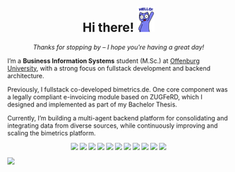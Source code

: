 <div align="center">
  <h1>Hi there! <img src="Wczc.gif" width="40px" alt="👋"/></h1>
  <p><em>Thanks for stopping by – I hope you're having a great day!</em></p>
</div>

I’m a **Business Information Systems** student (M.Sc.) at [Offenburg University](https://www.hs-offenburg.de/), with a strong focus on fullstack development and backend architecture.

Previously, I fullstack co-developed bimetrics.de. One core component was a legally compliant e-invoicing module based on ZUGFeRD, which I designed and implemented as part of my Bachelor Thesis.

Currently, I’m building a multi-agent backend platform for consolidating and integrating data from diverse sources, while continuously improving and scaling the bimetrics platform.

<p align="center">

<!-- Core Web Technologies -->
<img src="https://img.shields.io/badge/-TypeScript-007ACC?style=flat-square&logo=typescript&logoColor=white"/>
<img src="https://img.shields.io/badge/-React-%23282C34?style=flat-square&logo=react"/>
<img src="https://img.shields.io/badge/-TailwindCSS-%231a202c?style=flat-square&logo=tailwind-css"/>

<!-- Backend / Systems -->
<img src="https://img.shields.io/badge/-Go-00ADD8?style=flat-square&logo=go"/>
<img src="https://img.shields.io/badge/-PostgreSQL-336791?style=flat-square&logo=postgresql&logoColor=white"/>
<img src="https://img.shields.io/badge/-GORM-00ADD8?style=flat-square&logo=go"/>
<img src="https://img.shields.io/badge/-Fastify-000000?style=flat-square&logo=fastify"/>
<img src="https://img.shields.io/badge/-Node.js-339933?style=flat-square&logo=node.js"/>

<!-- Tools -->
<img src="https://img.shields.io/badge/-Git-%23F05032?style=flat-square&logo=git&logoColor=%23ffffff"/>
<img src="https://img.shields.io/badge/-Docker-2496ED?style=flat-square&logo=docker"/>
<img src="https://img.shields.io/badge/-Zod-3C3C3C?style=flat-square&logoColor=white"/>

</p>


<p align="left">
  <a href="https://www.linkedin.com/in/tobias-biehl-b1ba89208/" target="_blank">
    <img src="https://img.shields.io/badge/-LinkedIn-0077B5?style=for-the-badge&logo=linkedin&logoColor=white"/>
  </a>
</p>

